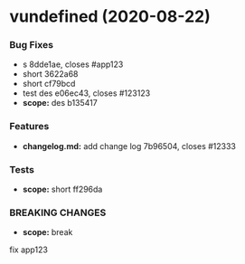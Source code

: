 # vundefined (2020-08-22)


### Bug Fixes

* s 8dde1ae, closes #app123
* short 3622a68
* short cf79bcd
* test des e06ec43, closes #123123
* **scope:** des b135417


### Features

* **changelog.md:** add change log 7b96504, closes #12333


### Tests

* **scope:** short ff296da


### BREAKING CHANGES

* **scope:** break

fix app123




